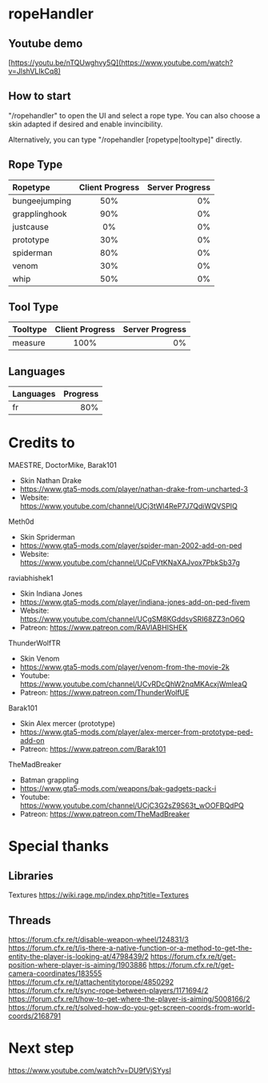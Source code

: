 # ropeHandler

## Youtube demo

[https://youtu.be/nTQUwghvy5Q](https://www.youtube.com/watch?v=JlshVLIkCq8)

## How to start

"/ropehandler" to open the UI and select a rope type. You can also choose a skin adapted if desired and enable invincibility.

Alternatively, you can type "/ropehandler [ropetype|tooltype]" directly.

## Rope Type

| Ropetype      | Client Progress | Server Progress |
|:------------- | :--------------:| ---------------:|
| bungeejumping | 50%             | 0%              |
| grapplinghook | 90%             | 0%              |
| justcause     | 0%              | 0%              |
| prototype     | 30%             | 0%              |
| spiderman     | 80%             | 0%              |
| venom         | 30%             | 0%              |
| whip          | 50%             | 0%              |

## Tool Type

| Tooltype      | Client Progress | Server Progress |
|:------------- | :--------------:| ---------------:|
| measure       | 100%            | 0%              |

## Languages

| Languages | Progress |
|:--------- | --------:|
| fr        | 80%      |

# Credits to

MAESTRE, DoctorMike, Barak101
- Skin Nathan Drake
- https://www.gta5-mods.com/player/nathan-drake-from-uncharted-3
- Website: https://www.youtube.com/channel/UCj3tWl4ReP7J7QdiWQVSPIQ

Meth0d
- Skin Spriderman
- https://www.gta5-mods.com/player/spider-man-2002-add-on-ped
- Website: https://www.youtube.com/channel/UCpFVtKNaXAJvox7PbkSb37g

raviabhishek1
- Skin Indiana Jones
- https://www.gta5-mods.com/player/indiana-jones-add-on-ped-fivem
- Website: https://www.youtube.com/channel/UCgSM8KGddsvSRI68ZZ3nO6Q
- Patreon: https://www.patreon.com/RAVIABHISHEK

ThunderWolfTR
- Skin Venom
- https://www.gta5-mods.com/player/venom-from-the-movie-2k
- Youtube: https://www.youtube.com/channel/UCvRDcQhW2nqMKAcxjWmIeaQ
- Patreon: https://www.patreon.com/ThunderWolfUE

Barak101
- Skin Alex mercer (prototype)
- https://www.gta5-mods.com/player/alex-mercer-from-prototype-ped-add-on
- Patreon: https://www.patreon.com/Barak101

TheMadBreaker
- Batman grappling
- https://www.gta5-mods.com/weapons/bak-gadgets-pack-i
- Youtube: https://www.youtube.com/channel/UCjC3G2sZ9S63t_wOOFBQdPQ
- Patreon: https://www.patreon.com/TheMadBreaker

# Special thanks

## Libraries

Textures https://wiki.rage.mp/index.php?title=Textures

## Threads

https://forum.cfx.re/t/disable-weapon-wheel/124831/3
https://forum.cfx.re/t/is-there-a-native-function-or-a-method-to-get-the-entity-the-player-is-looking-at/4798439/2
https://forum.cfx.re/t/get-position-where-player-is-aiming/1903886
https://forum.cfx.re/t/get-camera-coordinates/183555
https://forum.cfx.re/t/attachentitytorope/4850292
https://forum.cfx.re/t/sync-rope-between-players/1171694/2
https://forum.cfx.re/t/how-to-get-where-the-player-is-aiming/5008166/2
https://forum.cfx.re/t/solved-how-do-you-get-screen-coords-from-world-coords/2168791

# Next step

https://www.youtube.com/watch?v=DU9fVjSYysI
